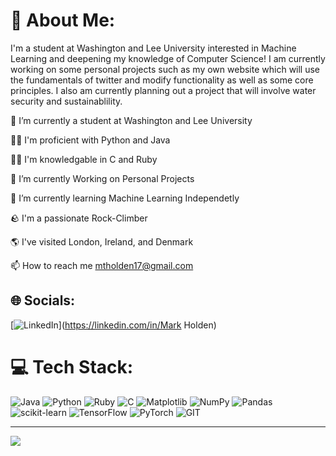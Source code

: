 # 💫 About Me:
I'm a student at Washington and Lee University interested in Machine Learning and deepening my knowledge of Computer Science! I am currently working on some personal projects such as my own website which will use the fundamentals of twitter and modify functionality as well as some core principles. I also am currently planning out a project that will involve water security and sustainablility.  


🔭 I’m currently a student at Washington and Lee University

👨‍💻 I'm proficient with Python and Java

👨‍💻 I'm knowledgable in C and Ruby

🌱 I’m currently Working on Personal Projects

🌱 I’m currently learning Machine Learning Independetly

🪨 I'm a passionate Rock-Climber

🌎 I've visited London, Ireland, and Denmark

📫 How to reach me mtholden17@gmail.com


## 🌐 Socials:
[![LinkedIn](https://img.shields.io/badge/LinkedIn-%230077B5.svg?logo=linkedin&logoColor=white)](https://linkedin.com/in/Mark Holden) 

# 💻 Tech Stack:
![Java](https://img.shields.io/badge/java-%23ED8B00.svg?style=for-the-badge&logo=openjdk&logoColor=white) 
![Python](https://img.shields.io/badge/python-3670A0?style=for-the-badge&logo=python&logoColor=ffdd54) 
![Ruby](https://img.shields.io/badge/Ruby-%23CC342D.svg?style=for-the-badge&logo=Ruby&logoColor=white)
![C](https://img.shields.io/badge/C-%2300599C.svg?style=for-the-badge&logo=C&logoColor=white)
![Matplotlib](https://img.shields.io/badge/Matplotlib-%23ffffff.svg?style=for-the-badge&logo=Matplotlib&logoColor=black) 
![NumPy](https://img.shields.io/badge/numpy-%23013243.svg?style=for-the-badge&logo=numpy&logoColor=white) ![Pandas](https://img.shields.io/badge/pandas-%23150458.svg?style=for-the-badge&logo=pandas&logoColor=white) ![scikit-learn](https://img.shields.io/badge/scikit--learn-%23F7931E.svg?style=for-the-badge&logo=scikit-learn&logoColor=white) ![TensorFlow](https://img.shields.io/badge/TensorFlow-%23FF6F00.svg?style=for-the-badge&logo=TensorFlow&logoColor=white) ![PyTorch](https://img.shields.io/badge/PyTorch-%23EE4C2C.svg?style=for-the-badge&logo=PyTorch&logoColor=white) ![GIT](https://img.shields.io/badge/Git-fc6d26?style=for-the-badge&logo=git&logoColor=white)

---
[![](https://visitcount.itsvg.in/api?id=MarcoHolden&icon=0&color=0)](https://visitcount.itsvg.in)
